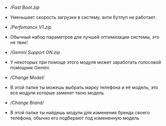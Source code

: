 - */Fast Boot.zip*
- Уменьшает скорость загрузки в систему, анти бутлуп не работает.

- */Perfomance V1.zip*
- Обычный набор параметров для лучшей оптимизации системы, это не твик!

- */Gemini Support ON.zip*
- У некоторых при помоще этого модуля может заработать голосовой помощник Gemini.

- */Change Model/*
- В этой папке ты можешь выбрать марку телефона и её модель, это все модули которые заменят твою модель

- */Change Brand/*
- В этой папке ты найдешь модули для изменения бренда своего телефона, обычно его подберают под измененную модель
